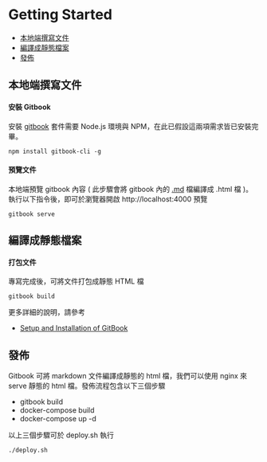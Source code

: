 # Getting Started

* [本地端撰寫文件](#本地端撰寫文件)
* [編譯成靜態檔案](#編譯成靜態檔案)
* [發佈](#發佈)


## 本地端撰寫文件

#### 安裝 Gitbook

安裝 [gitbook](http://toolchain.gitbook.com/setup.html) 套件需要 Node.js 環境與 NPM，在此已假設這兩項需求皆已安裝完畢。

```
npm install gitbook-cli -g
```

#### 預覽文件

本地端預覽 gitbook 內容 ( 此步驟會將 gitbook 內的 [.md](https://guides.github.com/features/mastering-markdown/) 檔編譯成 .html 檔 )。執行以下指令後，即可於瀏覽器開啟 http://localhost:4000 預覽

```
gitbook serve
```


## 編譯成靜態檔案

#### 打包文件

專寫完成後，可將文件打包成靜態 HTML 檔

```
gitbook build
```

更多詳細的說明，請參考

* [Setup and Installation of GitBook](http://toolchain.gitbook.com/setup.html)


## 發佈

Gitbook 可將 markdown 文件編譯成靜態的 html 檔，我們可以使用 nginx 來 serve 靜態的 html 檔。發佈流程包含以下三個步驟

* gitbook build
* docker-compose build
* docker-compose up -d

以上三個步驟可於 deploy.sh 執行

```
./deploy.sh
```

